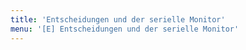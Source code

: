 ```yaml
---
title: 'Entscheidungen und der serielle Monitor'
menu: '[E] Entscheidungen und der serielle Monitor'
---
```


